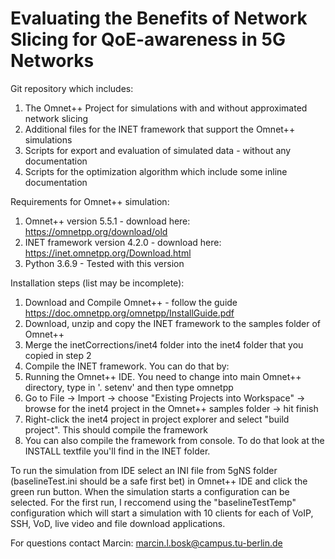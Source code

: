 # Evaluating the Benefits of Network Slicing for QoE-awareness in 5G Networks

Git repository which includes:
1. The Omnet++ Project for simulations with and without approximated network slicing
2. Additional files for the INET framework that support the Omnet++ simulations
3. Scripts for export and evaluation of simulated data - without any documentation
4. Scripts for the optimization algorithm which include some inline documentation

Requirements for Omnet++ simulation:
1. Omnet++ version 5.5.1 - download here: https://omnetpp.org/download/old
2. INET framework version 4.2.0 - download here: https://inet.omnetpp.org/Download.html
3. Python 3.6.9 - Tested with this version

Installation steps (list may be incomplete):
1. Download and Compile Omnet++ - follow the guide https://doc.omnetpp.org/omnetpp/InstallGuide.pdf
2. Download, unzip and copy the INET framework to the samples folder of Omnet++
3. Merge the inetCorrections/inet4 folder into the inet4 folder that you copied in step 2
4. Compile the INET framework. You can do that by:
  1. Running the Omnet++ IDE. You need to change into main Omnet++ directory, type in '. setenv' and then type omnetpp
  2. Go to File -> Import -> choose "Existing Projects into Workspace" -> browse for the inet4 project in the Omnet++ samples folder -> hit finish
  3. Right-click the inet4 project in project explorer and select "build project". This should compile the framework
  4. You can also compile the framework from console. To do that look at the INSTALL textfile you'll find in the INET folder.
 
To run the simulation from IDE select an INI file from 5gNS folder (baselineTest.ini should be a safe first bet) in Omnet++ IDE and click the green run button. When the simulation starts a configuration can be selected. For the first run, I reccomend using the "baselineTestTemp" configuration which will start a simulation with 10 clients for each of VoIP, SSH, VoD, live video and file download applications.

For questions contact Marcin: marcin.l.bosk@campus.tu-berlin.de
